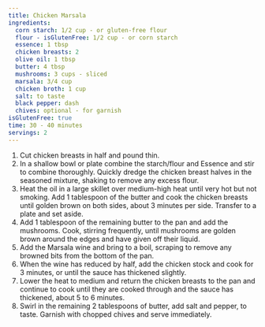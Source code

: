 ```yaml
---
title: Chicken Marsala 
ingredients:
  corn starch: 1/2 cup - or gluten-free flour
  flour - isGlutenFree: 1/2 cup - or corn starch
  essence: 1 tbsp
  chicken breasts: 2
  olive oil: 1 tbsp
  butter: 4 tbsp
  mushrooms: 3 cups - sliced
  marsala: 3/4 cup
  chicken broth: 1 cup
  salt: to taste
  black pepper: dash
  chives: optional - for garnish
isGlutenFree: true
time: 30 - 40 minutes
servings: 2
---
```


1. Cut chicken breasts in half and pound thin.
2. In a shallow bowl or plate combine the starch/flour and Essence and stir to 
   combine thoroughly. Quickly dredge the chicken breast halves in the seasoned
   mixture, shaking to remove any excess flour.
3. Heat the oil in a large skillet over medium-high heat until very hot but not
   smoking. Add 1 tablespoon of the butter and cook the chicken breasts until 
   golden brown on both sides, about 3 minutes per side. Transfer to a plate 
   and set aside. 
4. Add 1 tablespoon of the remaining butter to the pan and add  the mushrooms. 
   Cook, stirring frequently, until mushrooms are golden brown around the edges
   and have given off their liquid.
5. Add the Marsala wine and bring to a boil, scraping to remove any browned 
   bits from the bottom of the pan. 
6. When the wine has reduced by half, add the chicken stock and cook for 3 
   minutes, or until the sauce has thickened slightly.
7. Lower the heat to medium and return the chicken breasts to the pan and 
    continue to cook until they are cooked through and the sauce has thickened,
    about 5 to 6 minutes. 
8. Swirl in the remaining 2 tablespoons of butter, add salt and pepper, to 
   taste. Garnish with chopped chives and serve immediately.
